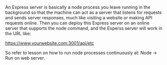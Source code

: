 An Express server is basically a node process you leave running in the background so that the machine can act as a server that listens for requests and sends server responses, much like visiting a website or making API requests online. Then you can deploy this Express server on an online server that supports the node command, and the Experss server will work in the URL like:

https://www.yourwebsite.com:3001/api/etc

So refer to lesson on how to run node processes continuously at: Node -> Run on web server.